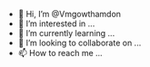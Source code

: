 - 👋 Hi, I’m @Vmgowthamdon
- 👀 I’m interested in ...
- 🌱 I’m currently learning ...
- 💞️ I’m looking to collaborate on ...
- 📫 How to reach me ...

<!---
Vmgowthamdon/Vmgowthamdon is a ✨ special ✨ repository because its `README.md` (this file) appears on your GitHub profile.
You can click the Preview link to take a look at your changes.
--->
